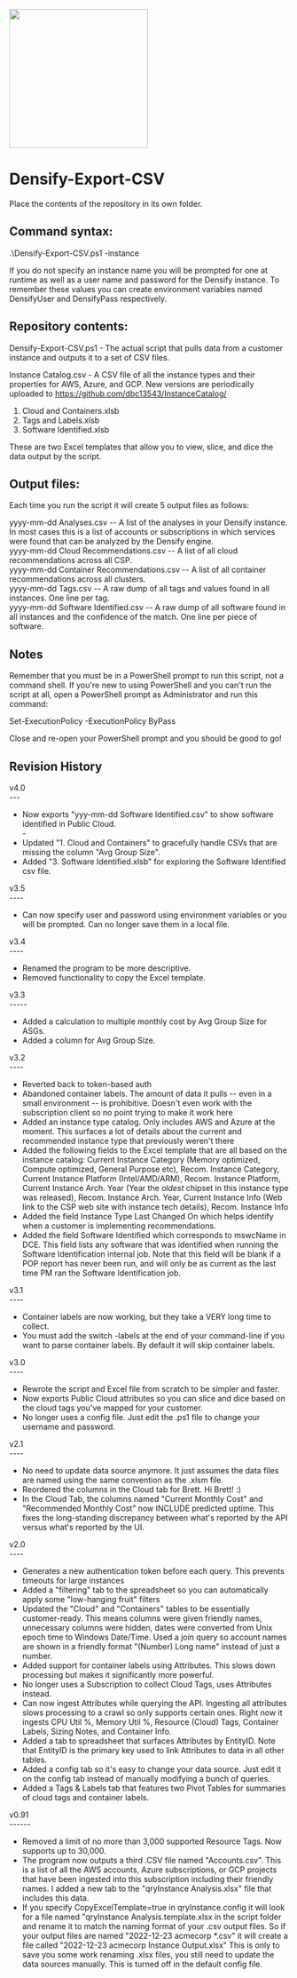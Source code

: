<img src="https://www.densify.com/wp-content/uploads/densify.png" width="250">

# Densify-Export-CSV

Place the contents of the repository in its own folder.  

## Command syntax:

.\Densify-Export-CSV.ps1 -instance <instancename>

If you do not specify an instance name you will be prompted for one at runtime as well as a user name and password for the Densify instance.  To remember these values you can create environment variables named DensifyUser and DensifyPass respectively.  

## Repository contents:

Densify-Export-CSV.ps1 - 
The actual script that pulls data from a customer instance and outputs it to a set of CSV files.

Instance Catalog.csv - 
A CSV file of all the instance types and their properties for AWS, Azure, and GCP.  New versions are periodically uploaded to https://github.com/dbc13543/InstanceCatalog/

1. Cloud and Containers.xlsb
2. Tags and Labels.xlsb
3. Software Identified.xlsb

These are two Excel templates that allow you to view, slice, and dice the data output by the script.

## Output files:

Each time you run the script it will create 5 output files as follows:

yyyy-mm-dd <instancename> Analyses.csv -- A list of the analyses in your Densify instance.  In most cases this is a list of accounts or subscriptions in which services were found that can be analyzed by the Densify engine. <br/>
yyyy-mm-dd <instancename> Cloud Recommendations.csv -- A list of all cloud recommendations across all CSP. <br/>
yyyy-mm-dd <instancename> Container Recommendations.csv -- A list of all container recommendations across all clusters. <br/>
yyyy-mm-dd <instancename> Tags.csv -- A raw dump of all tags and values found in all instances.  One line per tag. <br/>
yyyy-mm-dd <instancename> Software Identified.csv -- A raw dump of all software found in all instances and the confidence of the match.  One line per piece of software. <br/>

## Notes

Remember that you must be in a PowerShell prompt to run this script, not a command shell.  If you're new to using PowerShell and you can't run the script at all, open a PowerShell prompt as Administrator and run this command:

Set-ExecutionPolicy -ExecutionPolicy ByPass

Close and re-open your PowerShell prompt and you should be good to go!

## Revision History



v4.0<br/>
---<br/>
* Now exports "yyy-mm-dd <instance> Software Identified.csv" to show software identified in Public Cloud.  <br/>      - 
* Updated "1. Cloud and Containers" to gracefully handle CSVs that are missing the column "Avg Group Size".<br/>
* Added "3. Software Identified.xlsb" for exploring the Software Identified csv file.<br/>

v3.5<br/>
----<br/>
* Can now specify user and password using environment variables or you will be prompted.  Can no longer save them in a local file.<br/>

v3.4<br/>
----<br/>
* Renamed the program to be more descriptive.  <br/>
* Removed functionality to copy the Excel template.<br/>

v3.3<br/>
-----<br/>
* Added a calculation to multiple monthly cost by Avg Group Size for ASGs.  <br/>
* Added a column for Avg Group Size.<br/>

v3.2<br/>
----<br/>
* Reverted back to token-based auth
* Abandoned container labels.  The amount of data it pulls -- even in a small environment -- is prohibitive.  Doesn't even work with the subscription client so no point trying to make it work here
* Added an instance type catalog.  Only includes AWS and Azure at the moment.  This surfaces a lot of details about the current and recommended instance type that previously weren't there
* Added the following fields to the Excel template that are all based on the instance catalog: Current Instance Category (Memory optimized, Compute optimized, General Purpose etc), Recom. Instance Category, Current Instance Platform (Intel/AMD/ARM), Recom. Instance Platform, Current Instance Arch. Year (Year the *oldest* chipset in this instance type was released), Recom. Instance Arch. Year, Current Instance Info (Web link to the CSP web site with instance tech details), Recom. Instance Info
* Added the field Instance Type Last Changed On which helps identify when a customer is implementing recommendations.
* Added the field Software Identified which corresponds to mswcName in DCE.  This field lists any software that was identified when running the Software Identification internal job.  Note that this field will be blank if a POP report has never been run, and will only be as current as the last time PM ran the Software Identification job.

v3.1<br/>
----<br/>
* Container labels are now working, but they take a VERY long time to collect.<br/>
* You must add the switch -labels at the end of your command-line if you want to parse container labels.  By default it will skip container labels.<br/>

v3.0<br/>
----<br/>
* Rewrote the script and Excel file from scratch to be simpler and faster.<br/>
* Now exports Public Cloud attributes so you can slice and dice based on the cloud tags you've mapped for your customer.
* No longer uses a config file.  Just edit the .ps1 file to change your username and password.<br/>

v2.1<br/>
----<br/>
* No need to update data source anymore.  It just assumes the data files are named using the same convention as the .xlsm file.<br/>
* Reordered the columns in the Cloud tab for Brett.  Hi Brett!  :) <br/>
* In the Cloud Tab, the columns named "Current Monthly Cost" and "Recommended Monthly Cost" now INCLUDE predicted uptime. 
 This fixes the long-standing discrepancy between what's reported by the API versus what's reported by the UI.<br/>

v2.0<br/>
----<br/>
* Generates a new authentication token before each query.  This prevents timeouts for large instances<br/>
* Added a "filtering" tab to the spreadsheet so you can automatically apply some "low-hanging fruit" filters<br/>
* Updated the "Cloud" and "Containers" tables to be essentially customer-ready.  This means columns were given friendly names, unnecessary columns were hidden, dates were converted from Unix epoch time to Windows Date/Time.  Used a join query so account names are shown in a friendly format "(Number) Long name" instead of just a number.<br/>
* Added support for container labels using Attributes.  This slows down processing but makes it significantly more powerful.<br/>
* No longer uses a Subscription to collect Cloud Tags, uses Attributes instead.<br/>
* Can now ingest Attributes while querying the API.  Ingesting all attributes slows processing to a crawl so only supports certain ones.  Right now it ingests CPU Util %, Memory Util %, Resource (Cloud) Tags, Container Labels, Sizing Notes, and Container Info.<br/>
* Added a tab to spreadsheet that surfaces Attributes by EntityID.  Note that EntityID is the primary key used to link Attributes to data in all other tables.<br/>
* Added a config tab so it's easy to change your data source.  Just edit it on the config tab instead of manually modifying a bunch of queries.<br/>
* Added a Tags & Labels tab that features two Pivot Tables for summaries of cloud tags and container labels.<br/>

v0.91<br/>
------<br/>
* Removed a limit of no more than 3,000 supported Resource Tags.  Now supports up to 30,000.<br/>
* The program now outputs a third .CSV file named "Accounts.csv".  This is a list of all the AWS accounts, Azure subscriptions, or GCP projects that have been ingested into this subscription including their friendly names.  I added a new tab to the "qryInstance Analysis.xlsx" file that includes this data.<br/>
* If you specify CopyExcelTemplate=true in qryInstance.config it will look for a file named "qryInstance Analysis.template.xlsx in the script folder and rename it to match the naming format of your .csv output files.  So if your output files are named "2022-12-23 acmecorp *.csv" it will create a file called "2022-12-23 acmecorp Instance Output.xlsx"  This is only to save you some work renaming .xlsx files, you still need to update the data sources manually.  This is turned off in the default config file.<br/>
